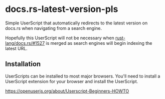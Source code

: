 # docs.rs-latest-version-pls

Simple UserScript that automatically redirects to the latest version on docs.rs when navigating from a search engine.

Hopefully this UserScript will not be necessary when [rust-lang/docs.rs/#1527](https://github.com/rust-lang/docs.rs/pull/1527) is merged as search engines will begin indexing the latest URL.

## Installation

UserScripts can be installed to most major browsers. You'll need to install a UserScript extension for your browser and install the UserScript.

https://openuserjs.org/about/Userscript-Beginners-HOWTO

